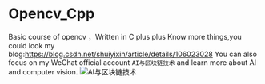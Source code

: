 # Opencv_Cpp
Basic course of opencv ，Written in C plus plus
Know more things,you could look my blog:https://blog.csdn.net/shuiyixin/article/details/106023028
You can also focus on my WeChat official account `AI与区块链技术` and learn more about AI and computer vision.
![AI与区块链技术](https://img-blog.csdnimg.cn/2020072710200187.png)
